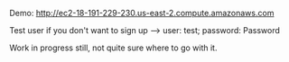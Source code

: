 Demo: http://ec2-18-191-229-230.us-east-2.compute.amazonaws.com

Test user if you don't want to sign up --> user: test; password: Password

Work in progress still, not quite sure where to go with it.

